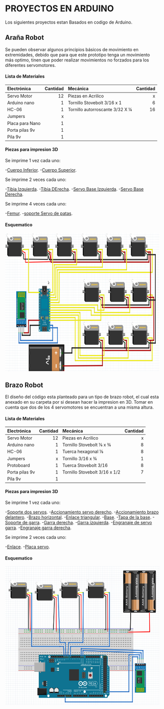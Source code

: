 # PROYECTOS EN ARDUINO
Los siguientes proyectos estan Basados en codigo de Arduino.

## Araña Robot

Se pueden observar algunos principios básicos de movimiento en extremidades, debido que para que este prototipo tenga un movimiento más optimo, tinen que poder realizar movimientos no forzados para los diferentes servomotores.

#### Lista de Materiales

|  Electrónica | Cantidad |  Mecánica  | Cantidad |
| :------------ | --------: | :---------  | --------: |
| Servo Motor  |    12    |Piezas en Acrilico| x |
| Arduino nano |     1    |Tornillo Stovebolt 3/16 x 1 | 6 |
| HC-06 |    1    | Tornillo autorroscante 3/32 X ¼  | 16  |
| Jumpers |     x    |  | |
| Placa para Nano |    1    |  |  | 
| Porta pilas 9v |     1  |     |   |
| Pila 9v |     1    |  |   |

#### Piezas para impresion 3D

Se imprime 1 vez cada uno:

-[Cuerpo Inferior](ArañaRobot/Piezas/files/body_d.stl).
-[Cuerpo Superior](ArañaRobot/Piezas/files/body_u.stl).

Se imprime 2 veces cada uno:

-[Tibia Izquierda](ArañaRobot/Piezas/files/tibia_l_fixed.stl).
-[Tibia DErecha](ArañaRobot/Piezas/files/tibia_r_fixed.stl).
-[Servo Base Izquierda](ArañaRobot/Piezas/files/coxa_l_fixed.stl).
-[Servo Base Derecha](ArañaRobot/Piezas/files/coxa_r_fixed.stl).

Se imprime 4 veces cada uno:

-[Femur](ArañaRobot/Piezas/files/femur_1_fixed.stl).
-[soporte Servo de patas](ArañaRobot/Piezas/files/s_hold.stl).

#### Esquematico

<p align="center">
  <img width="750" height="450" src="ArañaRobot/EsquematicoAraña.png">
</p>

## Brazo Robot

El diseño del código esta planteado para un tipo de brazo robot, el cual esta anexado en su carpeta por si desean hacer la impresion en 3D.
Tomar en cuenta que dos de los 4 servomotores se encuentran a una misma altura.

#### Lista de Materiales

|  Electrónica | Cantidad |  Mecánica  | Cantidad |
| :------------ | --------: | :---------  | --------: |
| Servo Motor  |    12    |Piezas en Acrilico| x |
| Arduino nano |     1    |Tornillo Stovebolt ⅛ x ¾ | 8 |
| HC-06 |    1    | Tuerca hexagonal ⅛  | 8  |
| Jumpers |     x    |  Tornillo 3/16 x ¾| 1 |
| Protoboard |    1   | Tuerca Stovebolt 3/16| 8   |
| Porta pilas 9v |     1  |Tornillo Stovebolt 3/16 x 1/2| 7|
| Pila 9v |     1    |  |   |

#### Piezas para impresion 3D

Se imprime 1 vez cada uno:

-[Soporte dos servos](BrazoRobot/Piezas/EBA_01.00.001.STL).
-[Accionamiento servo derecho](BrazoRobot/Piezas/EBA_01.00.002_vertical_drive_arm.STL).
-[Accionamiento brazo delantero](BrazoRobot/Piezas/EBA_01.00.004_forward_drive_arm.STL).
-[Brazo horizontal](BrazoRobot/Piezas/EBA_01.00.005_horizontal_arm.STL).
-[Enlace triangular](BrazoRobot/Piezas/EBA_01.00.006_triangular_link.STL).
-[Base](BrazoRobot/Piezas/EBA_01.00.010_basement.STL).
-[Tapa de la base](BrazoRobot/Piezas/EBA_01.00.011_round_plate.STL).
-[Soporte de garra](BrazoRobot/Piezas/EBA_01.00.012_R01_claw_support.STL).
-[Garra derecha](BrazoRobot/Piezas/EBA_01.00.013_R01_right_finger.STL).
-[Garra izquierda](BrazoRobot/Piezas/EBA_01.00.014_R01_left_finger.STL).
-[Engranaje de servo garra](BrazoRobot/Piezas/EBA_01.00.015_drive_gear.STL).
-[Engranaje garra derecha](BrazoRobot/Piezas/EBA_01.00.016_R01_driven_gear.STL).

Se imprime 2 veces cada uno:

-[Enlace](BrazoRobot/Piezas/EBA_01.00.003_link.STL).
-[Placa servo](BrazoRobot/Piezas/EBA_01.00.009_servo_plate.STL).

#### Esquematico
<p align="center">
  <img width="750" height="450" src="BrazoRobot/EsquematicoBrazo.png">
</p>

<!-- # Proyectosgit -Arduino -->
